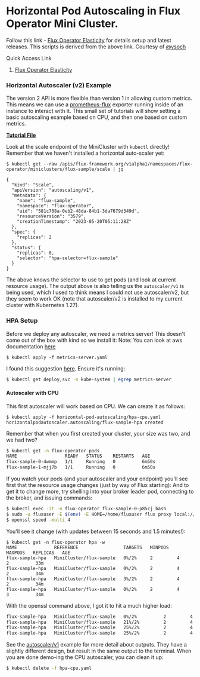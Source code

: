 # Horizontal Pod Autoscaling in Flux Operator Mini Cluster.

Follow this link - [Flux Operator Elasticity](https://github.com/flux-framework/flux-operator/blob/24d54d7378d35d7a28e46bcf19fc74f796536f13/docs/tutorials/elasticity.md) for details setup and latest releases. This scripts is derived from the above link. Courtesy of [@vsoch](https://github.com/vsoch)

Quick Access Link
1. [Flux Operator Elasticity](https://github.com/flux-framework/flux-operator/blob/24d54d7378d35d7a28e46bcf19fc74f796536f13/docs/tutorials/elasticity.md)

### Horizontal Autoscaler (v2) Example

The version 2 API is more flexible than version 1 in allowing custom metrics. This means we can use a [prometheus-flux](https://github.com/converged-computing/prometheus-flux)
exporter running inside of an instance to interact with it. This small set of tutorials will show setting a basic autoscaling example
based on CPU, and then one based on custom metrics.

 **[Tutorial File](https://github.com/flux-framework/flux-operator/blob/main/examples/elasticity/horizontal-autoscaler/v2-cpu/minicluster.yaml)**

Look at the scale endpoint of the MiniCluster with `kubectl` directly! Remember that we haven't installed a horizontal auto-scaler yet:

```console
$ kubectl get --raw /apis/flux-framework.org/v1alpha1/namespaces/flux-operator/miniclusters/flux-sample/scale | jq
```

```console
{
  "kind": "Scale",
  "apiVersion": "autoscaling/v1",
  "metadata": {
    "name": "flux-sample",
    "namespace": "flux-operator",
    "uid": "581c708a-0eb2-48da-84b1-3da7679d349d",
    "resourceVersion": "3579",
    "creationTimestamp": "2023-05-20T05:11:28Z"
  },
  "spec": {
    "replicas": 2
  },
  "status": {
    "replicas": 0,
    "selector": "hpa-selector=flux-sample"
  }
}
```

The above knows the selector to use to get pods (and look at current resource usage).
The output above is also telling us the `autoscaler/v1` is being used, which I used to think
means I could not use autoscaler/v2, but they seem to work OK (note that autoscaler/v2 is
installed to my current cluster with Kubernetes 1.27).

### HPA Setup
Before we deploy any autoscaler, we need a metrics server! This doesn't come out of the box with kind so
we install it:
Note: You can look at aws documentation [here](https://docs.aws.amazon.com/eks/latest/userguide/metrics-server.html)

```console
$ kubectl apply -f metrics-server.yaml
```

I found this suggestion [here](https://gist.github.com/sanketsudake/a089e691286bf2189bfedf295222bd43). Ensure
it's running:

```bash
$ kubectl get deploy,svc -n kube-system | egrep metrics-server
```

#### Autoscaler with CPU

This first autoscaler will work based on CPU. We can create it as follows:

```console
$ kubectl apply -f horizontal-pod-autoscaling/hpa-cpu.yaml
horizontalpodautoscaler.autoscaling/flux-sample-hpa created
```

Remember that when you first created your cluster, your size was two, and we had two?

```bash
$ kubectl get -n flux-operator pods
NAME                  READY   STATUS    RESTARTS   AGE
flux-sample-0-4wmmp   1/1     Running   0          6m50s
flux-sample-1-mjj7b   1/1     Running   0          6m50s
```

If you watch your pods (and your autoscaler and your endpoint) you'll
see first that the resource usage changes (just by way of Flux starting):
And to get it to change more, try shelling into your broker leader pod, connecting
to the broker, and issuing commands:

```bash
$ kubectl exec -it -n flux-operator flux-sample-0-p85cj bash
$ sudo -u fluxuser -E $(env) -E HOME=/home/fluxuser flux proxy local:///run/flux/local bash
$ openssl speed -multi 4
```

You'll see it change (with updates between 15 seconds and 1.5 minutes!):

```
$ kubectl get -n flux-operator hpa -w
NAME              REFERENCE                 TARGETS   MINPODS   MAXPODS   REPLICAS   AGE
flux-sample-hpa   MiniCluster/flux-sample   0%/2%     2         4         2          33m
flux-sample-hpa   MiniCluster/flux-sample   0%/2%     2         4         2          34m
flux-sample-hpa   MiniCluster/flux-sample   3%/2%     2         4         2          34m
flux-sample-hpa   MiniCluster/flux-sample   0%/2%     2         4         3          34m
```

With the openssl command above, I got it to hit a much higher load:

```bash
flux-sample-hpa   MiniCluster/flux-sample   0%/2%          2         4         4          7m30s
flux-sample-hpa   MiniCluster/flux-sample   21%/2%         2         4         4          8m30s
flux-sample-hpa   MiniCluster/flux-sample   25%/2%         2         4         4          8m46s
flux-sample-hpa   MiniCluster/flux-sample   25%/2%         2         4         4          9m1s
```

See the [autoscaler/v1](#creating-the-v1-autoscaler) example for more detail about outputs. They have
a slightly different design, but result in the same output to the terminal.
When you are done demo-ing the CPU autoscaler, you can clean it up:

```bash
$ kubectl delete -f hpa-cpu.yaml
```
